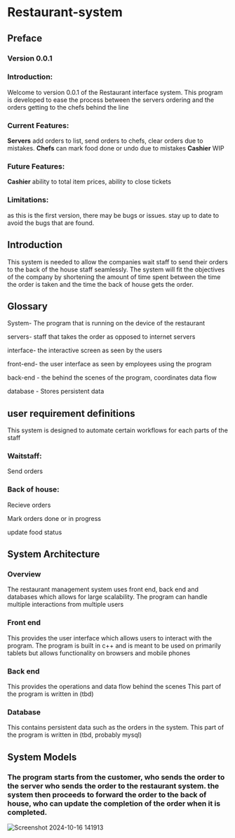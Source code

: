# Restaurant-system
## Preface
  ###  Version 0.0.1
  ### Introduction:
  Welcome to version 0.0.1 of the Restaurant interface system. This program is developed to ease the process between the servers ordering and the orders getting to the chefs behind the line
  ### Current Features:
  **Servers**
  add orders to list, send orders to chefs, clear orders due to mistakes.
  **Chefs**
  can mark food done or undo due to mistakes
  **Cashier**
  WIP
  ### Future Features:
  **Cashier**
  ability to total item prices, ability to close tickets
  ### Limitations:
  as this is the first version, there may be bugs or issues. stay up to date to avoid the bugs that are found.
## Introduction
  This system is needed to allow the companies wait staff to send their orders to the back of the house staff seamlessly.
  The system will fit the objectives of the company by shortening the amount of time spent between the time the order is taken and the time the back of house gets the order.
## Glossary
  System- The program that is running on the device of the restaurant
  
  servers- staff that takes the order as opposed to internet servers
  
  interface- the interactive screen as seen by the users
  
  front-end- the user interface as seen by employees using the program
  
  back-end - the behind the scenes of the program, coordinates data flow
  
  database - Stores persistent data
## user requirement definitions
  This system is designed to automate certain workflows for each parts of the staff
  ### Waitstaff:
  Send orders
  

  ### Back of house:
  Recieve orders
  
  Mark orders done or in progress
  
  update food status
## System Architecture
  ### Overview
  The restaurant management system uses front end, back end and databases which allows for large scalability. The program can handle multiple interactions from multiple users
  ### Front end
  This provides the user interface which allows users to interact with the program.
  The program is built in c++ and is meant to be used on primarily tablets but allows functionality on browsers and mobile phones
  ### Back end
  This provides the operations and data flow behind the scenes
  This part of the program is written in (tbd)
  ### Database
  This contains persistent data such as the orders in the system.
  This part of the program is written in (tbd, probably mysql)
## System Models
  ### The program starts from the customer, who sends the order to the server who sends the order to the restaurant system. the system then proceeds to forward the order to the back of house, who can update the completion of the order when it is completed.
 ![Screenshot 2024-10-16 141913](https://github.com/user-attachments/assets/c75e3723-7017-4ab0-807d-835f4d1db249)

